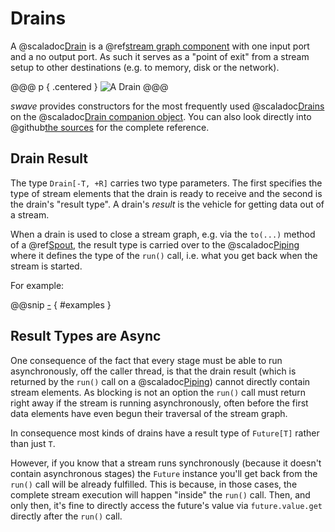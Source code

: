 Drains
======

A @scaladoc[Drain] is a @ref[stream graph component] with one input port and a no output port. As such it serves
as a "point of exit" from a stream setup to other destinations (e.g. to memory, disk or the network).

@@@ p { .centered }
![A Drain](.../drain.svg)
@@@

*swave* provides constructors for the most frequently used @scaladoc[Drains] on the @scaladoc[Drain companion object].
You can also look directly into @github[the sources](/core/src/main/scala/swave/core/Drain.scala) for the complete
reference.


Drain Result
------------

The type `Drain[-T, +R]` carries two type parameters. The first specifies the type of stream elements that the drain
is ready to receive and the second is the drain's "result type". A drain's *result* is the vehicle for getting data out
of a stream.

When a drain is used to close a stream graph, e.g. via the `to(...)` method of a @ref[Spout](spouts.md), the result type
is carried over to the @scaladoc[Piping] where it defines the type of the `run()` call, i.e. what you get back when the
stream is started.

For example:
 
@@snip [-]($test/DrainSpec.scala) { #examples }
 

Result Types are Async
----------------------

One consequence of the fact that every stage must be able to run asynchronously, off the caller thread, is that the
drain result (which is returned by the `run()` call on a @scaladoc[Piping]) cannot directly contain stream elements.
As blocking is not an option the `run()` call must return right away if the stream is running asynchronously,
often before the first data elements have even begun their traversal of the stream graph.<br/>

In consequence most kinds of drains have a result type of `Future[T]` rather than just `T`.

However, if you know that a stream runs synchronously (because it doesn't contain asynchronous stages) the `Future`
instance you'll get back from the `run()` call will be already fulfilled. This is because, in those cases, the
complete stream execution will happen "inside" the `run()` call. Then, and only then, it's fine to directly access the
future's value via `future.value.get` directly after the `run()` call.

  [stream graph component]: basics.md#streams-as-graphs
  [Piping]: swave.core.Piping
  [Drain]: swave.core.Drain
  [Drains]: swave.core.Drain
  [Drain companion object]: swave.core.Drain$
